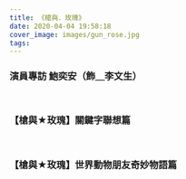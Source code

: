 ```yaml
---
title: 《槍與．玫瑰》
date: 2020-04-04 19:58:18
cover_image: images/gun_rose.jpg
tags:
---
```


<div id="fb-root"></div>
<script async defer crossorigin="anonymous" src="https://connect.facebook.net/zh_TW/sdk.js#xfbml=1&version=v6.0"></script>
<style>
.video-container {
    position: relative;
    padding-bottom: 56.25%;
    padding-top: 30px; height: 0; overflow: hidden;
}
.video-container iframe,
.video-container object,
.video-container embed {
    position: absolute;
    top: 0;
    left: 0;
    width: inherit;
    height: 100%;
}
.fb-video {
    width: 100%;
} 
.fb-video span {
    margin: 0 !important;
}
.block {
    margin-bottom: 15px;
}
.video-box {
    display: flex;
    flex-wrap: wrap;
}
.video-box > *,
.video-box .fb-video {
    flex: 1 1 560px;
    display: flex;
    justify-content: flex-start;
}
.embed-container {
    margin-bottom: 15px;
}
@media screen and (min-width: 150px) and (max-width: 768px) {.embed-container { position: relative; padding-bottom: 56.25%; height: 0; overflow: hidden; max-width: 100%; } .embed-container iframe, .embed-container object, .embed-container embed { position: absolute; top: 0; left: 0; width: 100%; height: 100%; }}
</style>

### 演員專訪 鮑奕安（飾＿李文生） 

<!-- FB/Your embedded video player code -->
<div class="video-box">
<div class=block>
    <div class="fb-video" data-href="https://developers.facebook.com/ThePartyTheatre/videos/931725980355918/" data-width="560" data-show-text="false"></div>
    
</div>


### 【槍與★玫瑰】關鍵字聯想篇

<div class="video-box">
<div class=block>
    <div class="fb-video" data-href="https://developers.facebook.com/ThePartyTheatre/videos/265111660775143/" data-width="560" data-show-text="false"></div>
    
</div>


### 【槍與★玫瑰】世界動物朋友奇妙物語篇 

<div class="video-box">
<div class=block>
    <div class="fb-video" data-href="https://developers.facebook.com/ThePartyTheatre/videos/742471272784152/" data-width="560" data-show-text="false"></div>
    
</div>




